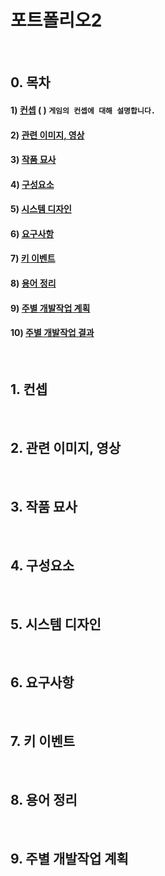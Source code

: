 # 포트폴리오2
&nbsp;
## 0. 목차
#### 1) [컨셉](#1)  (    )  ```게임의 컨셉에 대해 설명합니다.```
#### 2) [관련 이미지, 영상](#2)
#### 3) [작품 묘사](#3)
#### 4) [구성요소](#4)
#### 5) [시스템 디자인](#5)
#### 6) [요구사항](#6)
#### 7) [키 이벤트](#7)
#### 8) [용어 정리](#8)
#### 9) [주별 개발작업 계획](#9)
#### 10) [주별 개발작업 결과](Results/index.md)
&nbsp;
## 1. 컨셉<a name='1'></a>
&nbsp;
## 2. 관련 이미지, 영상<a name='2'></a>
&nbsp;
## 3. 작품 묘사<a name='3'></a>
&nbsp;
## 4. 구성요소<a name='4'></a>
&nbsp;
## 5. 시스템 디자인<a name='5'></a>
&nbsp;
## 6. 요구사항<a name='6'></a>
&nbsp;
## 7. 키 이벤트<a name='7'></a>
&nbsp;
## 8. 용어 정리<a name='8'></a>
&nbsp;
## 9. 주별 개발작업 계획<a name='9'></a>
&nbsp;
